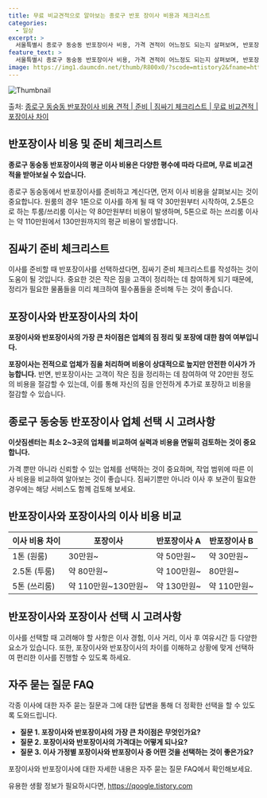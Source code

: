 ```yaml
---
title: 무료 비교견적으로 알아보는 종로구 반포 장이사 비용과 체크리스트
categories:
  - 일상
excerpt: >
  서울특별시 종로구 동숭동 반포장이사 비용, 가격 견적이 어느정도 되는지 살펴보며, 반포장이사를 준비함에 있어 짐싸기 준비 체크리스트가 무엇인지 보겠습니다. 마지막으로 포장이사와 차이점을 통해 무료 비교견적으로 어떤 것이 더 합리적인 선택인지 공유 드립니다.종로구 동숭동 포장이사 견적 샘플 보기 👈 클릭종로구 동숭동 포장이사 가격 살펴보기 👈 클릭종로구 동숭동 반포장이사 평균 이사 비용평수종로구 동숭동 평균 이사 비용원룸 이사9평 이하 (1톤)30만원~투룸/쓰리룸 이사16평 ~ 20평 (2.5톤)80만원~쓰리룸 이사21평 (5톤) ~110만원~우리집 무료 이사견적 받기 👈 클릭포장 vs 반포장: 큰 차이점 알아보기이사 방식에는 포장과 반포장이라는 두 가지 주요한 방법이 있습니다. 포장이사는 시공을 전..
feature_text: >
  서울특별시 종로구 동숭동 반포장이사 비용, 가격 견적이 어느정도 되는지 살펴보며, 반포장이사를 준비함에 있어 짐싸기 준비 체크리스트가 무엇인지 보겠습니다. 마지막으로 포장이사와 차이점을 통해 무료 비교견적으로 어떤 것이 더 합리적인 선택인지 공유 드립니다.종로구 동숭동 포장이사 견적 샘플 보기 👈 클릭종로구 동숭동 포장이사 가격 살펴보기 👈 클릭종로구 동숭동 반포장이사 평균 이사 비용평수종로구 동숭동 평균 이사 비용원룸 이사9평 이하 (1톤)30만원~투룸/쓰리룸 이사16평 ~ 20평 (2.5톤)80만원~쓰리룸 이사21평 (5톤) ~110만원~우리집 무료 이사견적 받기 👈 클릭포장 vs 반포장: 큰 차이점 알아보기이사 방식에는 포장과 반포장이라는 두 가지 주요한 방법이 있습니다. 포장이사는 시공을 전..
image: https://img1.daumcdn.net/thumb/R800x0/?scode=mtistory2&fname=https%3A%2F%2Fblog.kakaocdn.net%2Fdn%2FbDEcHF%2FbtsHf0Di95q%2FDFDLmfQP2OKMyClAe2Yj71%2Fimg.webp
---
```


![Thumbnail](https://img1.daumcdn.net/thumb/R800x0/?scode=mtistory2&fname=https%3A%2F%2Fblog.kakaocdn.net%2Fdn%2FbDEcHF%2FbtsHf0Di95q%2FDFDLmfQP2OKMyClAe2Yj71%2Fimg.webp)

<p>출처: <a href="https://qoogle.tistory.com/10000" rel="dofollow">종로구 동숭동 반포장이사 비용 견적 | 준비 | 짐싸기 체크리스트 | 무료 비교견적 | 포장이사 차이</a> </p>

## 반포장이사 비용 및 준비 체크리스트

**종로구 동숭동 반포장이사의 평균 이사 비용은 다양한 평수에 따라 다르며, 무료 비교견적을 받아보실 수 있습니다.**

종로구 동숭동에서 반포장이사를 준비하고 계신다면, 먼저 이사 비용을 살펴보시는 것이 중요합니다. 원룸의 경우 1톤으로 이사를 하게 될 때 약
30만원부터 시작하여, 2.5톤으로 하는 투룸/쓰리룸 이사는 약 80만원부터 비용이 발생하며, 5톤으로 하는 쓰리룸 이사는 약 110만원에서
130만원까지의 평균 비용이 발생합니다.

## 짐싸기 준비 체크리스트

이사를 준비할 때 반포장이사를 선택하셨다면, 짐싸기 준비 체크리스트를 작성하는 것이 도움이 될 것입니다. 중요한 것은 작은 짐을 고객이
정리하는 데 참여하게 되기 때문에, 정리가 필요한 물품들을 미리 체크하여 필수품들을 준비해 두는 것이 좋습니다.

## 포장이사와 반포장이사의 차이

**포장이사와 반포장이사의 가장 큰 차이점은 업체의 짐 정리 및 포장에 대한 참여 여부입니다.**

**포장이사는 전적으로 업체가 짐을 처리하며 비용이 상대적으로 높지만 안전한 이사가 가능합니다.** 반면, 반포장이사는 고객이 작은 짐을
정리하는 데 참여하여 약 20만원 정도의 비용을 절감할 수 있는데, 이를 통해 자신의 짐을 안전하게 추가로 포장하고 비용을 절감할 수
있습니다.

## 종로구 동숭동 반포장이사 업체 선택 시 고려사항

**이삿짐센터는 최소 2~3곳의 업체를 비교하여 실력과 비용을 면밀히 검토하는 것이 중요합니다.**

가격 뿐만 아니라 신뢰할 수 있는 업체를 선택하는 것이 중요하며, 작업 범위에 따른 이사 비용을 비교하여 알아보는 것이 좋습니다. 짐싸기뿐만
아니라 이사 후 보관이 필요한 경우에는 해당 서비스도 함께 검토해 보세요.

## 반포장이사와 포장이사의 이사 비용 비교

이사 비용 차이 | 포장이사 | 반포장이사 A | 반포장이사 B  
---|---|---|---  
1톤 (원룸) | 30만원~ | 약 50만원~ | 약 30만원~  
2.5톤 (투룸) | 약 80만원~ | 약 100만원~ | 80만원~  
5톤 (쓰리룸) | 약 110만원~130만원~ | 약 130만원~ | 약 110만원~  
  
## 반포장이사와 포장이사 선택 시 고려사항

이사를 선택할 때 고려해야 할 사항은 이사 경험, 이사 거리, 이사 후 여유시간 등 다양한 요소가 있습니다. 또한, 포장이사와 반포장이사의
차이를 이해하고 상황에 맞게 선택하여 편리한 이사를 진행할 수 있도록 하세요.

## 자주 묻는 질문 FAQ

각종 이사에 대한 자주 묻는 질문과 그에 대한 답변을 통해 더 정확한 선택을 할 수 있도록 도와드립니다.

  * **질문 1. 포장이사와 반포장이사의 가장 큰 차이점은 무엇인가요?**
  * **질문 2. 포장이사와 반포장이사의 가격대는 어떻게 되나요?**
  * **질문 3. 이사 가정별 포장이사와 반포장이사 중 어떤 것을 선택하는 것이 좋은가요?**

포장이사와 반포장이사에 대한 자세한 내용은 자주 묻는 질문 FAQ에서 확인해보세요.

 

유용한 생활 정보가 필요하시다면, <a href="https://qoogle.tistory.com" rel="dofollow">https://qoogle.tistory.com</a>


